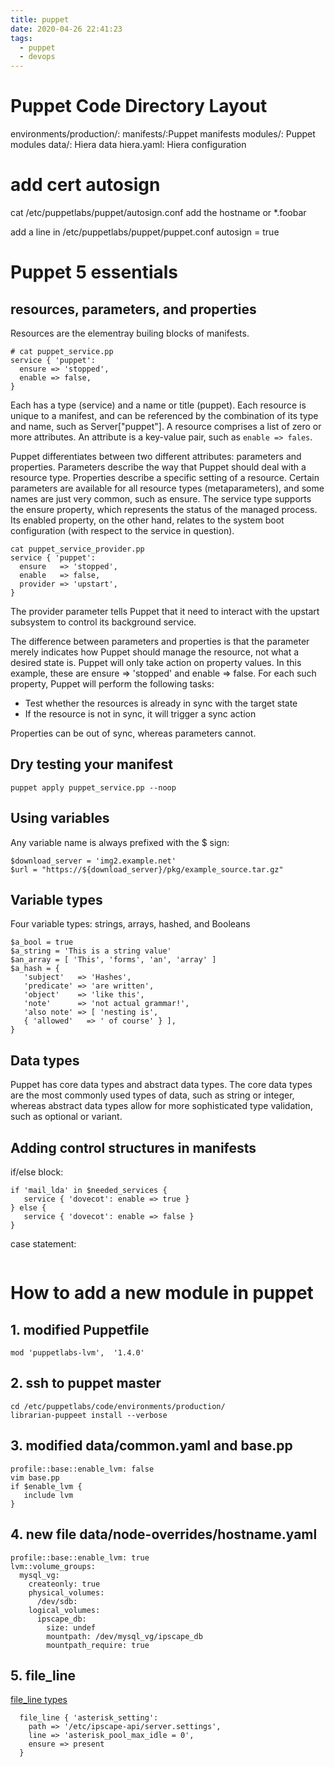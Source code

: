 ```yaml
---
title: puppet
date: 2020-04-26 22:41:23
tags: 
  - puppet
  - devops
---
```


# Puppet Code Directory Layout #

environments/production/:
manifests/:Puppet manifests
modules/: Puppet modules
data/: Hiera data
hiera.yaml: Hiera configuration

# add cert autosign

cat /etc/puppetlabs/puppet/autosign.conf
add the hostname or *.foobar

add a line in /etc/puppetlabs/puppet/puppet.conf
autosign = true

# Puppet 5 essentials
## resources, parameters, and properties

Resources are the elementray builing blocks of manifests.
```
# cat puppet_service.pp
service { 'puppet':
  ensure => 'stopped',
  enable => false,
} 
```
Each has a type (service) and a name or title (puppet). Each resource is unique to a manifest, and can be referenced by the combination of its
type and name, such as Server["puppet"].
A resource comprises a list of zero or more attributes. 
An attribute is a key-value pair, such as `enable => fales`.

Puppet differentiates between two different attributes: parameters and properties.
Parameters describe the way that Puppet should deal with a resource type.
Properties describe a specific setting of a resource.
Certain parameters are available for all resource types (metaparameters), and some names are just very common, such as ensure. The service type supports the ensure property, which represents the status of the managed process. Its enabled property, on the other hand, relates to the system boot configuration (with respect to the service in question).

```
cat puppet_service_provider.pp 
service { 'puppet':
  ensure   => 'stopped',
  enable   => false,
  provider => 'upstart',
}
```
The provider parameter tells Puppet that it need to interact with the upstart subsystem to control its background service.

The difference between parameters and properties is that the parameter merely indicates how Puppet should manage the resource, not what a desired state is.
Puppet will only take action on property values. In this example, these are ensure => 'stopped' and enable => false. For each such property, Puppet will perform the following tasks:

- Test whether the resources is already in sync with the target state
- If the resource is not in sync, it will trigger a sync action

Properties can be out of sync, whereas parameters cannot.

## Dry testing your manifest
`puppet apply puppet_service.pp --noop`

## Using variables
Any variable name is always prefixed with the $ sign:
```
$download_server = 'img2.example.net'
$url = "https://${download_server}/pkg/example_source.tar.gz" 
```
## Variable types
Four variable types: strings, arrays, hashed, and Booleans
```
$a_bool = true
$a_string = 'This is a string value'
$an_array = [ 'This', 'forms', 'an', 'array' ]
$a_hash = {   
   'subject'   => 'Hashes',  
   'predicate' => 'are written',  
   'object'    => 'like this',  
   'note'      => 'not actual grammar!',  
   'also note' => [ 'nesting is',
   { 'allowed'   => ' of course' } ], 
}
```
## Data types
Puppet has core data types and abstract data types. The core data types are the most commonly used types of data, such as string or integer, whereas abstract data types allow for more sophisticated type validation, such as optional or variant.

## Adding control structures in manifests

if/else block:
```
if 'mail_lda' in $needed_services {  
   service { 'dovecot': enable => true }
} else {  
   service { 'dovecot': enable => false }
}
```
case statement:
```

```
# How to add a new module in puppet
## 1. modified Puppetfile
```
mod 'puppetlabs-lvm',  '1.4.0'
```

## 2. ssh to puppet master
```
cd /etc/puppetlabs/code/environments/production/
librarian-puppeet install --verbose
```

## 3. modified data/common.yaml and base.pp
```
profile::base::enable_lvm: false
vim base.pp
if $enable_lvm {
   include lvm
}

```
## 4. new file data/node-overrides/hostname.yaml
```
profile::base::enable_lvm: true
lvm::volume_groups:
  mysql_vg:
    createonly: true
    physical_volumes:
      /dev/sdb:
    logical_volumes:
      ipscape_db:
        size: undef 
        mountpath: /dev/mysql_vg/ipscape_db
        mountpath_require: true

```
## 5. file_line 
[file_line types](https://forge.puppet.com/modules/puppetlabs/stdlib/4.9.1/readme)
```
  file_line { 'asterisk_setting':
    path => '/etc/ipscape-api/server.settings',
    line => 'asterisk_pool_max_idle = 0',
    ensure => present
  }

```
